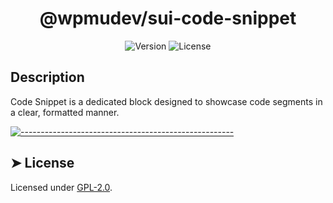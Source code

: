 <!-- ⚠️ This README has been generated from the file(s) "../../../blueprint.md" ⚠️--><h1 align="center">@wpmudev/sui-code-snippet</h1>

<div style="text-align: center;">
<img src="https://img.shields.io/badge/Version-0.0.1-blue.svg" alt="Version"> <img src="https://img.shields.io/badge/License-GPL-orange.svg" alt="License">
</div>
<h2> Description </h2> Code Snippet is a dedicated block designed to showcase code segments in a clear, formatted manner.


[![-----------------------------------------------------](https://raw.githubusercontent.com/andreasbm/readme/master/assets/lines/colored.png)](#license)

## ➤ License
	
Licensed under [GPL-2.0](https://opensource.org/licenses/GPL-2.0).
